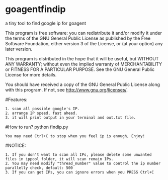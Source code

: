 goagentfindip
=============

a tiny tool to find google ip for goagent

This program is free software: you can redistribute it and/or modify
it under the terms of the GNU General Public License as published by
the Free Software Foundation, either version 3 of the License, or
(at your option) any later version.

This program is distributed in the hope that it will be useful,
but WITHOUT ANY WARRANTY; without even the implied warranty of
MERCHANTABILITY or FITNESS FOR A PARTICULAR PURPOSE.  See the
GNU General Public License for more details.

You should have received a copy of the GNU General Public License
along with this program.  If not, see <http://www.gnu.org/licenses/>.

#Features:

    1. scan all possible google's IP.
    2. arrange IP speed, fast ahead.
    3. it will print output in your terminal and out.txt file.

#How to run?
    python findip.py
    
    You may need Ctrl+C to stop when you feel ip is enough, Enjoy!

#NOTICE:

    1. If you don't want to scan all IPs, please delete some unwanted files in ippool folder, it will scan remain IPs.
    2. You may need modify "thread_number" value to control the ip number parallelly check, default: 500
    3. If you can get IPs, you can ignore errors when you PRESS Ctrl+C
    
